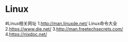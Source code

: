 # Linux



#Linux相关网址
	1.http://man.linuxde.net/ Linux命令大全
	2.https://www.die.net/
	3.http://man.freetechsecrets.com/
	4.https://nixdoc.net/